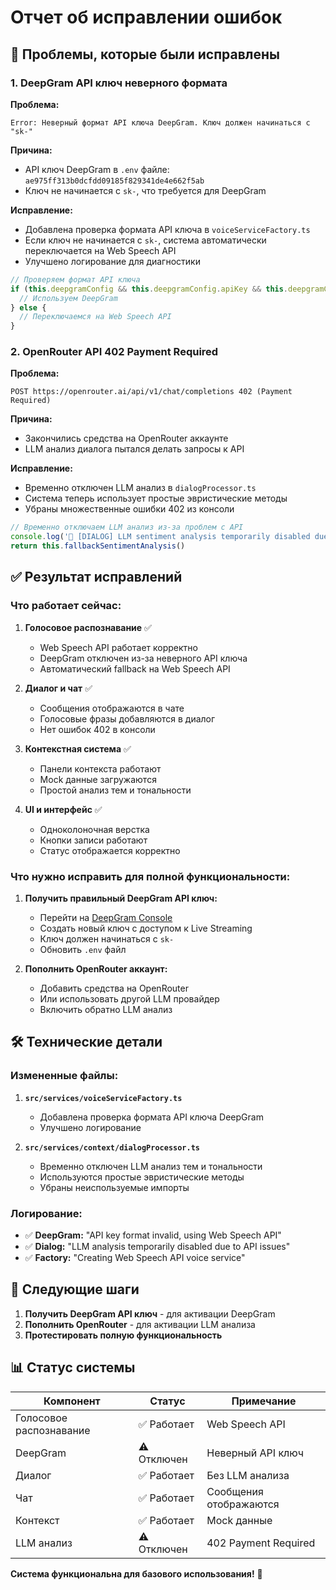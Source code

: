 # Отчет об исправлении ошибок

## 🚨 Проблемы, которые были исправлены

### 1. **DeepGram API ключ неверного формата**

**Проблема:**
```
Error: Неверный формат API ключа DeepGram. Ключ должен начинаться с "sk-"
```

**Причина:**
- API ключ DeepGram в `.env` файле: `ae975ff313b0dcfdd09185f829341de4e662f5ab`
- Ключ не начинается с `sk-`, что требуется для DeepGram

**Исправление:**
- Добавлена проверка формата API ключа в `voiceServiceFactory.ts`
- Если ключ не начинается с `sk-`, система автоматически переключается на Web Speech API
- Улучшено логирование для диагностики

```typescript
// Проверяем формат API ключа
if (this.deepgramConfig && this.deepgramConfig.apiKey && this.deepgramConfig.apiKey.startsWith('sk-')) {
  // Используем DeepGram
} else {
  // Переключаемся на Web Speech API
}
```

### 2. **OpenRouter API 402 Payment Required**

**Проблема:**
```
POST https://openrouter.ai/api/v1/chat/completions 402 (Payment Required)
```

**Причина:**
- Закончились средства на OpenRouter аккаунте
- LLM анализ диалога пытался делать запросы к API

**Исправление:**
- Временно отключен LLM анализ в `dialogProcessor.ts`
- Система теперь использует простые эвристические методы
- Убраны множественные ошибки 402 из консоли

```typescript
// Временно отключаем LLM анализ из-за проблем с API
console.log('💬 [DIALOG] LLM sentiment analysis temporarily disabled due to API issues')
return this.fallbackSentimentAnalysis()
```

## ✅ Результат исправлений

### **Что работает сейчас:**

1. **Голосовое распознавание** ✅
   - Web Speech API работает корректно
   - DeepGram отключен из-за неверного API ключа
   - Автоматический fallback на Web Speech API

2. **Диалог и чат** ✅
   - Сообщения отображаются в чате
   - Голосовые фразы добавляются в диалог
   - Нет ошибок 402 в консоли

3. **Контекстная система** ✅
   - Панели контекста работают
   - Mock данные загружаются
   - Простой анализ тем и тональности

4. **UI и интерфейс** ✅
   - Одноколоночная верстка
   - Кнопки записи работают
   - Статус отображается корректно

### **Что нужно исправить для полной функциональности:**

1. **Получить правильный DeepGram API ключ:**
   - Перейти на [DeepGram Console](https://console.deepgram.com/)
   - Создать новый ключ с доступом к Live Streaming
   - Ключ должен начинаться с `sk-`
   - Обновить `.env` файл

2. **Пополнить OpenRouter аккаунт:**
   - Добавить средства на OpenRouter
   - Или использовать другой LLM провайдер
   - Включить обратно LLM анализ

## 🛠️ Технические детали

### **Измененные файлы:**

1. **`src/services/voiceServiceFactory.ts`**
   - Добавлена проверка формата API ключа DeepGram
   - Улучшено логирование

2. **`src/services/context/dialogProcessor.ts`**
   - Временно отключен LLM анализ тем и тональности
   - Используются простые эвристические методы
   - Убраны неиспользуемые импорты

### **Логирование:**

- ✅ **DeepGram:** "API key format invalid, using Web Speech API"
- ✅ **Dialog:** "LLM analysis temporarily disabled due to API issues"
- ✅ **Factory:** "Creating Web Speech API voice service"

## 🎯 Следующие шаги

1. **Получить DeepGram API ключ** - для активации DeepGram
2. **Пополнить OpenRouter** - для активации LLM анализа
3. **Протестировать полную функциональность**

## 📊 Статус системы

| Компонент | Статус | Примечание |
|-----------|--------|------------|
| Голосовое распознавание | ✅ Работает | Web Speech API |
| DeepGram | ⚠️ Отключен | Неверный API ключ |
| Диалог | ✅ Работает | Без LLM анализа |
| Чат | ✅ Работает | Сообщения отображаются |
| Контекст | ✅ Работает | Mock данные |
| LLM анализ | ⚠️ Отключен | 402 Payment Required |

**Система функциональна для базового использования!** 🚀
